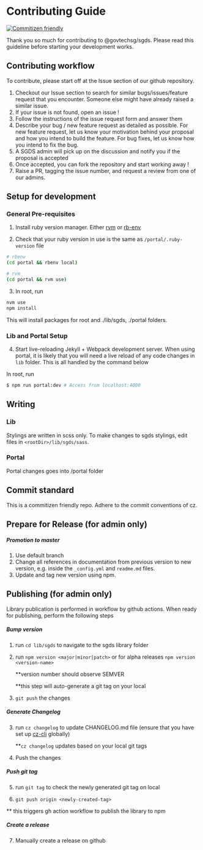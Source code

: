 # Contributing Guide

[![Commitizen friendly](https://img.shields.io/badge/commitizen-friendly-brightgreen.svg)](http://commitizen.github.io/cz-cli/)

Thank you so much for contributing to @govtechsg/sgds. Please read this guideline before starting your development works.

## Contributing workflow

To contribute, please start off at the Issue section of our github repository.

1. Checkout our Issue section to search for similar bugs/issues/feature request that you encounter. Someone else might have already raised a similar issue.
2. If your issue is not found, open an issue !
3. Follow the instructions of the issue request form and answer them
4. Describe your bug / new feature request as detailed as possible. For new feature request, let us know your motivation behind your proposal and how you intend to build the feature. For bug fixes, let us know how you intend to fix the bug.
5. A SGDS admin will pick up on the discussion and notify you if the proposal is accepted
6. Once accepted, you can fork the repository and start working away !
7. Raise a PR, tagging the issue number, and request a review from one of our admins.

## Setup for development

### General Pre-requisites

1. Install ruby version manager. Either [rvm](https://rvm.io/) or [rb-env](https://github.com/rbenv/rbenv)

2. Check that your ruby version in use is the same as `/portal/.ruby-version` file

```bash
# rbenv
(cd portal && rbenv local)

# rvm
(cd portal && rvm use)
```

3. In root, run

```bash
nvm use
npm install
```

This will install packages for root and ./lib/sgds, ./portal folders.

### Lib and Portal Setup

4. Start live-reloading Jekyll + Webpack development server. When using portal, it is likely that you will need a live reload of any code changes in `lib` folder. This is all handled by the command below

In root, run

```bash
$ npm run portal:dev # Access from localhost:4000
```

## Writing

### Lib

Stylings are written in scss only. To make changes to sgds stylings, edit files in `<rootDir>/lib/sgds/sass`.

### Portal

Portal changes goes into /portal folder

## Commit standard

This is a commitizen friendly repo. Adhere to the commit conventions of cz.

## Prepare for Release (for admin only)

##### Promotion to master

1. Use default branch
2. Change all references in documentation from previous version to new version, e.g. inside the `_config.yml` and `readme.md` files.
3. Update and tag new version using npm.

## Publishing (for admin only)

Library publication is performed in workflow by github actions. When ready for publishing, perform the following steps

##### Bump version

1. run `cd lib/sgds` to navigate to the sgds library folder
2. run `npm version <major|minor|patch>`
   or for alpha releases
   `npm version <version-name>`

   \*\*version number should observe SEMVER

   \*\*this step will auto-generate a git tag on your local

3. `git push` the changes

##### Generate Changelog

3. run `cz changelog` to update CHANGELOG.md file (ensure that you have set up [cz-cli](https://github.com/commitizen/cz-cli) globally)

   \*\*`cz changelog` updates based on your local git tags

4. Push the changes

##### Push git tag

5. run `git tag` to check the newly generated git tag on local

6. `git push origin <newly-created-tag>`

\*\* this triggers gh action workflow to publish the library to npm

##### Create a release

7. Manually create a release on github
